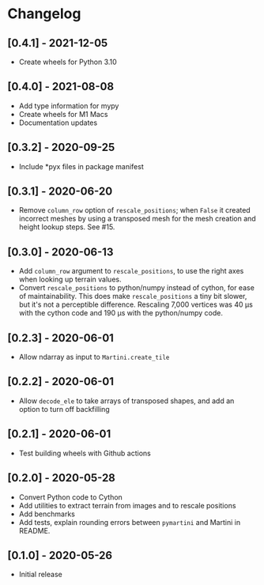 # Changelog

## [0.4.1] - 2021-12-05

- Create wheels for Python 3.10

## [0.4.0] - 2021-08-08

- Add type information for mypy
- Create wheels for M1 Macs
- Documentation updates

## [0.3.2] - 2020-09-25

- Include *pyx files in package manifest

## [0.3.1] - 2020-06-20

- Remove `column_row` option of `rescale_positions`; when `False` it created
  incorrect meshes by using a transposed mesh for the mesh creation and height
  lookup steps. See #15.

## [0.3.0] - 2020-06-13

- Add `column_row` argument to `rescale_positions`, to use the right axes when
  looking up terrain values.
- Convert `rescale_positions` to python/numpy instead of cython, for ease of
  maintainability. This does make `rescale_positions` a tiny bit slower, but
  it's not a perceptible difference. Rescaling 7,000 vertices was 40 μs with the
  cython code and 190 μs with the python/numpy code.

## [0.2.3] - 2020-06-01

- Allow ndarray as input to `Martini.create_tile`

## [0.2.2] - 2020-06-01

- Allow `decode_ele` to take arrays of transposed shapes, and add an option to
  turn off backfilling

## [0.2.1] - 2020-06-01

- Test building wheels with Github actions

## [0.2.0] - 2020-05-28

- Convert Python code to Cython
- Add utilities to extract terrain from images and to rescale positions
- Add benchmarks
- Add tests, explain rounding errors between `pymartini` and Martini in README.

## [0.1.0] - 2020-05-26

- Initial release

